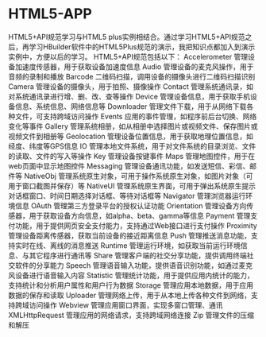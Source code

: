 # HTML5-APP
HTML5+API规范学习与HTML5 plus实例相结合。通过学习HTML5+API规范之后，再学习HBuilder软件中的HTML5Plus规范的演示，我把知识点都加入到演示实例中，方便以后的学习。
HTML5+API规范包括以下：
Accelerometer
管理设备加速度传感器，用于获取设备加速度信息
Audio
管理设备的麦克风操作，用于音频的录制和播放
Barcode
二维码扫描，调用设备的摄像头进行二维码扫描识别
Camera
管理设备的摄像头，用于拍照、摄像操作
Contact
管理系统通讯录，如对系统通讯录进行增、删、改、查等操作
Device
管理设备信息，用于获取手机设备信息、系统信息、网络信息等
Downloader
管理文件下载，用于从网络下载各种文件，可支持跨域访问操作
Events
应用的事件管理，如程序前后台切换、网络变化等事件
Gallery
管理系统相册，如从相册中选择图片或视频文件、保存图片或视频文件到相册等
Geolocation
管理设备位置信息，用于获取地理位置信息，如经度、纬度等GPS信息
IO
管理本地文件系统，用于对文件系统的目录浏览、文件的读取、文件的写入等操作
Key
管理设备按键事件
Maps
管理地图控件，用于在web页面中显示地图控件
Messaging
管理设备通讯功能，如发送短信、彩信、邮件等
NativeObj
管理系统原生对象，可用于操作系统原生对象，如图片对象（可用于窗口截图并保存）等
NativeUI
管理系统原生界面，可用于弹出系统原生提示对话框窗口、时间日期选择对话框、等待对话框等
Navigator
管理浏览器运行环境信息
OAuth
管理第三方登录平台的授权认证功能
Orientation
管理设备方向传感器，用于获取设备方向信息，如alpha、beta、gamma等信息
Payment
管理支付功能，用于提供网页安全支付能力，支持通过Web接口进行支付操作
Proximity
管理设备距离传感器，获取当前设备的接近距离信息
Push
管理推送消息功能，支持实时在线、离线的消息推送
Runtime
管理运行环境，如获取当前运行环境信息、与其它程序进行通讯等
Share
管理客户端的社交分享功能，提供调用终端社交软件的分享能力
Speech
管理语音输入功能，提供语音识别功能，如通过麦克风设备进行语音输入内容
Statistic
管理统计功能，用于提供应用内统计的能力，支持统计和分析用户属性和用户行为数据
Storage
管理应用本地数据，用于应用数据的保存和读取
Uploader
管理网络上传，用于从本地上传各种文件到网络，支持跨域访问操作
Webview
管理应用窗口界面，实现多窗口管理、通讯
XMLHttpRequest
管理应用的网络请求，支持跨域网络连接
Zip
管理文件的压缩和解压
